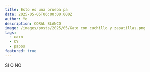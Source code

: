 ```yaml
---
title: Esto es una prueba pa
date: 2025-05-05T06:00:00.000Z
author: Yo
description: CORAL BLANCO
image: /images/posts/2025/05/Gato con cuchillo y zapatillas.png
tags:
  - Gato
  - CY
  - papos
featured: true
---
```


SI O NO 
